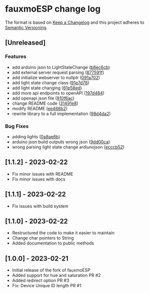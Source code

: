 # fauxmoESP change log

The format is based on [Keep a Changelog](http://keepachangelog.com/)
and this project adheres to [Semantic Versioning](http://semver.org/).

## [Unreleased]

### Features

* add arduino json to LightStateChange ([b8ec6cb](https://github.com/Subtixx/fauxmoESP/commit/b8ec6cb572a8300fb2fb158421f3c8169e3b1f16))
* add external server request parsing ([877591f](https://github.com/Subtixx/fauxmoESP/commit/877591fb5c8228af820e76dcf78f7116c9854bf0))
* add initialize webserver to nullptr ([091a702](https://github.com/Subtixx/fauxmoESP/commit/091a7021e6aa55621af0b593fc6f16f03494b04d))
* add light state change class ([91e7d78](https://github.com/Subtixx/fauxmoESP/commit/91e7d78f2d227faa62b619b6ea385ab2ced6b98f))
* add light state changing ([61e58ed](https://github.com/Subtixx/fauxmoESP/commit/61e58edc75a7078517220c618713538e2c029c1e))
* add more api endpoints to openAPI ([197d484](https://github.com/Subtixx/fauxmoESP/commit/197d48444599922ad312ef47edf2e3d3c278bfc5))
* add openapi json file ([910f6ac](https://github.com/Subtixx/fauxmoESP/commit/910f6ac675a4c694968c4e040c078378376a1046))
* change README code ([31491e8](https://github.com/Subtixx/fauxmoESP/commit/31491e8a5046a9de8d5f9533f40cf75336e2b79c))
* modify README ([ee466b2](https://github.com/Subtixx/fauxmoESP/commit/ee466b2c331f21f9ceb554c0c0bb1a372d034a03))
* rewrite library to a full implementation ([98d4da2](https://github.com/Subtixx/fauxmoESP/commit/98d4da28f29fdfca9d0029baa242b8dc1640dd1d))


### Bug Fixes

* adding lights ([0a8ae6b](https://github.com/Subtixx/fauxmoESP/commit/0a8ae6b7e9bcac68e07422dd116d7cdac81e70dd))
* arduino json build outputs wrong json ([9dd00ca](https://github.com/Subtixx/fauxmoESP/commit/9dd00cae784365ad54c1c37178592b14b99c327d))
* wrong parsing light state change ardiunojson ([ecccb52](https://github.com/Subtixx/fauxmoESP/commit/ecccb528885bac369bc1ab5f8121f33833b09f96))


## [1.1.2] - 2023-02-22

- Fix minor issues with README
- Fix minor issues with docs

## [1.1.1] - 2023-02-22

- Fix issues with build system

## [1.1.0] - 2023-02-22

- Restructured the code to make it easier to maintain
- Change char pointers to String
- Added documentation to public methods

## [1.0.0] - 2023-02-21

- Initial release of the fork of fauxmoESP
- Added support for hue and saturation PR #2
- Added redirect option PR #3
- Fix: Device Unique ID length PR #1